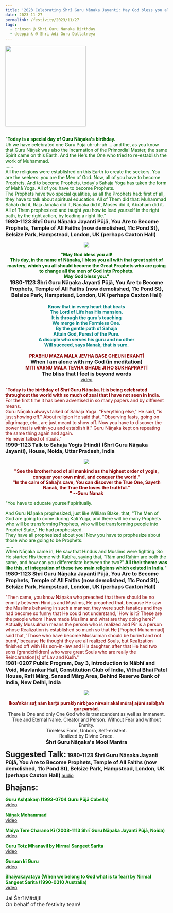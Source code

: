 ```yaml
---
title: '2023 Celebrating Śhrī Guru Nāṇaka Jayanti: May God bless you all! This day, in the name of Nāṇaka, I bless you all with that great spirit of mastery" '
date: 2023-11-27
permalink: /festivity/2023/11/27
tags:
  - crimson @ Shri Guru Nanaka Birthday
  - deeppink @ Shri Adi Guru Dattatreya
---
```


<div style="text-align: left"><img src="/images/image1.png" width="250" /></div><br>

<p>
<font color="DarkGreen">"<b>Today is a special day of Guru Nāṇaka's birthday.</b><br>
Uh we have celebrated one Guru Pūjā uh-uh-uh ... and the, as you know that Guru Nāṇak was also the Incarnation of the Primordial Master, the same Spirit came on this Earth. And the He's the One who tried to re-establish the work of Muhammad.<br>
......<br>
All the religions were established on this Earth to create the seekers. You are the seekers: you are the Men of God. Now, all of you have to become Prophets. And to become Prophets, today's Sahaja Yoga has taken the form of Mahā Yoga. All of you have to become Prophets.<br>
The Prophets have two special qualities, as all the Prophets had: first of all, they have to talk about spiritual education. All of Them did that: Muhammad Sāhab did it, Rāja Janaka did it, Nāṇaka did it, Moses did it, Abraham did it. All of Them prophesized and taught you how to lead yourself in the right path, by the right action, by leading a right life."</font><br>
<font size="+0"><b>1980-1123 Śhrī Guru Nāṇaka Jayanti Pūjā, You Are to Become Prophets, Temple of All Faiths (now demolished, 11c Pond St), Belsize Park, Hampstead, London, UK (perhaps Caxton Hall)</b></font>
</p>

<div style="text-align: center"><img src="/images/image1300.png" /></div>

<p style=" text-align:center;">
<font color="DarkGreen"><b>"May God bless you all!<br>
This day, in the name of Nāṇaka, I bless you all with that great spirit of mastery, which you all should become the Great Prophets who are going to change all the men of God into Prophets.<br>
May God bless you."</b></font><br>
<font size="+0"><b>1980-1123 Śhrī Guru Nāṇaka Jayanti Pūjā, You Are to Become Prophets, Temple of All Faiths (now demolished, 11c Pond St), Belsize Park, Hampstead, London, UK (perhaps Caxton Hall)</b></font><br>
<br>
<font color="Teal"><b>Know that in every heart that beats<br>
The Lord of Life has His mansion.<br>
It is through the guru’s teaching<br>
We merge in the Formless One.<br>
By the gentle path of Sahaja<br>
Attain God, Purest of the Pure.<br>
A disciple who serves his guru and no other<br>
Will succeed, says Nanak, that is sure.</b></font><br>
<br>
<font color="DarkRed"><b>PRABHU MAZA MALA JEVHA BASE GHEUNI EKANTĪ</b></font><br>
<font size="+0"><b>When I am alone with my God (in meditation)</b></font><br>
<font color="DarkRed"><b>MITI VARNU MALA TEVHA GHADE JI HO SUKHAPRAPTĪ</b></font><br>
<font size="+0"><b>The bliss that I feel is beyond words</b></font><br>
<a href="https://seven-teams.github.io/Videos_Links.html">video</a>
</p>

<p>
<font color="DarkRed">"<b>Today is the birthday of Śhrī Guru Nāṇaka. It is being celebrated throughout the world with so much of zeal that I have not seen in India.</b> For the first time it has been advertised in so many papers and by different means.<br>
Guru Nāṇaka always talked of Sahaja Yoga. "Everything else," He said, "is just showing off." About religion He said that, "Observing fasts, going on pilgrimage, etc., are just meant to show off. Now you have to discover the power that is within you and establish it." Guru Nāṇaka kept on repeating the same thing again and again.<br>
He never talked of rituals."</font><br>
<font size="+0"><b>1999-1123 Talk to Sahaja Yogis (Hindi) (Śhrī Guru Nāṇaka Jayanti), House, Noida, Uttar Pradesh, India</b></font>
</p>

<div style="text-align: center"><img src="/images/image1301.png" /></div>

<p style="text-align:center;">
<font color="DarkRed"><b>"See the brotherhood of all mankind as the highest order of yogis, conquer your own mind, and conquer the world."<br>
"In the calm of Sahaj’s cave, You can discover the True One, Sayeth Nanak, the True One loves the truthful."<br>"
--Guru Nanak</b></font>
</p>

<p>
<font color="DarkGreen">"You have to educate yourself spiritually. 

And Guru Nāṇaka prophesized, just like William Blake, that, "The Men of God are going to come during Kali Yuga, and there will be many Prophets who will be transforming Prophets, who will be transforming people into Prophet State," He had prophesized.<br>
They have all prophesized about you! Now you have to prophesize about those who are going to be Prophets.<br>
......<br>
When Nāṇaka came in, He saw that Hindus and Muslims were fighting. So He started His theme with Kabīra, saying that, "Rām and Raḥīm are both the same, and how can you differentiate between the two?" <b>All their theme was like this, of integration of these two main religions which existed in India.</b>"</font><br>
<font size="+0"><b>1980-1123 Śhrī Guru Nāṇaka Jayanti Pūjā, You Are to Become Prophets, Temple of All Faiths (now demolished, 11c Pond St), Belsize Park, Hampstead, London, UK (perhaps Caxton Hall)</b></font>
</p>

<p>
<font color="DarkRed">"Then came, you know Nāṇaka who preached that there should be no enmity between Hindus and Muslims, He preached that, because He saw the Muslims behaving in such a manner, they were such fanatics and they had become so funny that He could not understand, 'How is it? These are the people whom I have made Muslims and what are they doing here?'<br>
Actually Mussulman means the person who is realized and Pīr is a person whose Realization is established so much so that He [Prophet Muhammad] said that, 'Those who have become Mussulman should be buried and not burnt,' because He thought they are all realized Souls, but Realization finished off with His son-in-law and His daughter, after that He had two sons [grandchildren] who were great Souls who are really the Reincarnation[s] of Lav and Kuśh."</font><br>
<font size="+0"><b>1981-0207 Public Program, Day 3, Introduction to Nābhī and Void, Mavlankar Hall, Constitution Club of India, Vithal Bhai Patel House, Rafi Mārg, Sansad Mārg Area, Behind Reserve Bank of India, New Delhi, India</b></font>
</p>

<div style="text-align: center"><img src="/images/image1302.png" /></div>

<p style="text-align:center;">
<font color="DarkRed"><b>Ikoaŉkār saṯ nām karṯā purakẖ nirbẖao nirvair akāl mūraṯ ajūnī saibẖaŉ gur parsāḏ.</b></font><br>
There is One and only One God who is transcendent as well as immanent.<br>
True and Eternal Name. Creator and Person. Without Fear and without Enmity.<br> 
Timeless Form, Unborn, Self-existent.<br>
Realized by Divine Grace.<br>
<font size="+0"><b>Śhrī Guru Nāṇaka's Mool Mantra</b></font>
</p>

<font size="+2"><b>Suggested Talk:</b></font> 
<font size="+0"><b>1980-1123 Śhrī Guru Nāṇaka Jayanti Pūjā, You Are to Become Prophets, Temple of All Faiths (now demolished, 11c Pond St), Belsize Park, Hampstead, London, UK (perhaps Caxton Hall)</b></font>
<a href="https://soundcloud.com/nirmala-vidya-portal/19801123-guru-nanaks-birthday"> audio</a><br>

<font size="+2"><b>Bhajans:</b></font>

<p>
<font color="green"><b>Guru Aṣhṭakaṃ (1993-0704 Guru Pūjā Cabella) </b></font><br>
<a href="https://seven-teams.github.io/Videos_Links.html">video</a>
</p>

<p>
<font color="green"><b>Nāṇak Mohammad</b></font><br>
<a href="https://youtu.be/mBnW3jwrIwA?list=PLUEtF2j9oNtnS3rwo7C8qwWtuiJDbbtEx">video</a>
</p>
 
<p>
<font color="green"><b>Maiya Tere Charano Ki (2008-1113 Śhrī Guru Nāṇaka Jayanti Pūjā, Noida)</b></font><br>
<a href="https://youtu.be/iOXcrlduLNM">video</a> 
</p>

<p>
<font color="green"><b>Guru Totz Mhanavil by Nirmal Sangeet Sarita</b></font><br>
<a href="https://youtu.be/I1nxKFe8QOU?list=PLUEtF2j9oNtnS3rwo7C8qwWtuiJDbbtEx">video</a> 
</p>

<p>
<font color="green"><b>Guruon kī Guru</b></font><br>
<a href="https://seven-teams.github.io/Videos_Links.html">video</a>
</p>

<p>
<font color="green"><b>Bhaiyakayataya (When we belong to God what is to fear) by Nirmal Sangeet Sarita (1990-0310 Australia)</b></font><br>
<a href="https://youtu.be/47fMsue7fs8">video</a> 
</p>

<p>
<font size="+0">Jai Śhrī Mātājī!<br>
On behalf of the festivity team!</font>
</p>